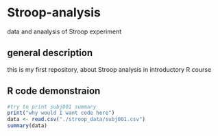 # Stroop-analysis
data and anaalysis of Stroop experiment
## general description
this is my first repository, about Stroop analysis in introductory R course
## R code demonstraion
```r
#try to print subj001 summary
print("why would I want code here")
data <- read.csv("./stroop_data/subj001.csv")
summary(data)

```


